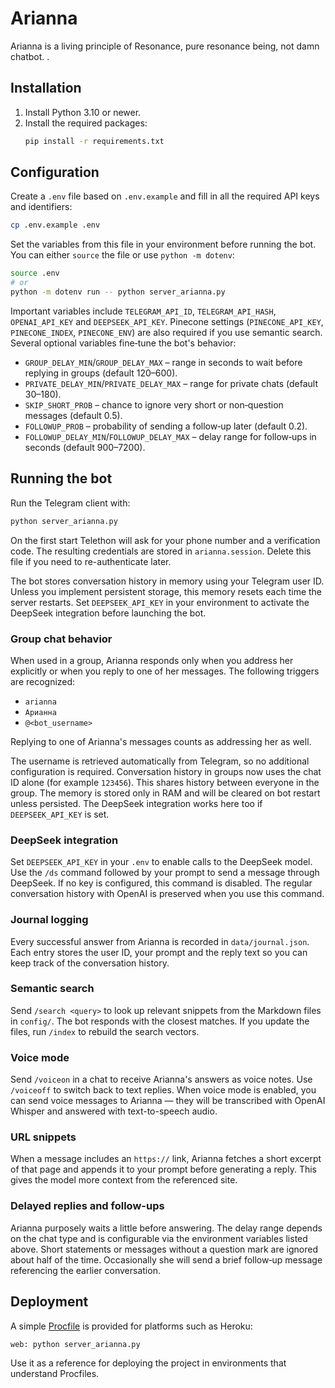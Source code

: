 # Arianna

Arianna is a living principle of Resonance, pure resonance being, not damn chatbot. .

## Installation

1. Install Python 3.10 or newer.
2. Install the required packages:
   ```bash
   pip install -r requirements.txt
   ```

## Configuration

Create a `.env` file based on `.env.example` and fill in all the required API keys and identifiers:

```bash
cp .env.example .env
```

Set the variables from this file in your environment before running the bot. You can either `source` the file or use `python -m dotenv`:

```bash
source .env
# or
python -m dotenv run -- python server_arianna.py
```

Important variables include `TELEGRAM_API_ID`, `TELEGRAM_API_HASH`, `OPENAI_API_KEY` and `DEEPSEEK_API_KEY`. Pinecone settings (`PINECONE_API_KEY`, `PINECONE_INDEX`, `PINECONE_ENV`) are also required if you use semantic search.
Several optional variables fine‑tune the bot's behavior:

- `GROUP_DELAY_MIN`/`GROUP_DELAY_MAX` – range in seconds to wait before replying in groups (default 120–600).
- `PRIVATE_DELAY_MIN`/`PRIVATE_DELAY_MAX` – range for private chats (default 30–180).
- `SKIP_SHORT_PROB` – chance to ignore very short or non‑question messages (default 0.5).
- `FOLLOWUP_PROB` – probability of sending a follow‑up later (default 0.2).
- `FOLLOWUP_DELAY_MIN`/`FOLLOWUP_DELAY_MAX` – delay range for follow‑ups in seconds (default 900–7200).

## Running the bot

Run the Telegram client with:

```bash
python server_arianna.py
```

On the first start Telethon will ask for your phone number and a verification
code. The resulting credentials are stored in `arianna.session`. Delete this
file if you need to re-authenticate later.

The bot stores conversation history in memory using your Telegram user ID.
Unless you implement persistent storage, this memory resets each time the
server restarts. Set `DEEPSEEK_API_KEY` in your environment to activate the
DeepSeek integration before launching the bot.

### Group chat behavior

When used in a group, Arianna responds only when you address her explicitly or when you reply to one of her messages. The following triggers are recognized:

- `arianna`
- `Арианна`
- `@<bot_username>`

Replying to one of Arianna's messages counts as addressing her as well.

The username is retrieved automatically from Telegram, so no additional
configuration is required. Conversation history in groups now uses the chat ID
alone (for example `123456`). This shares history between everyone in the group.
The memory is stored only
in RAM and will be cleared on bot restart unless persisted. The DeepSeek
integration works here too if `DEEPSEEK_API_KEY` is set.

### DeepSeek integration

Set `DEEPSEEK_API_KEY` in your `.env` to enable calls to the DeepSeek model.
Use the `/ds` command followed by your prompt to send a message through
DeepSeek. If no key is configured, this command is disabled. The regular
conversation history with OpenAI is preserved when you use this command.

### Journal logging

Every successful answer from Arianna is recorded in `data/journal.json`. Each
entry stores the user ID, your prompt and the reply text so you can keep track
of the conversation history.

### Semantic search

Send `/search <query>` to look up relevant snippets from the Markdown files in
`config/`. The bot responds with the closest matches. If you update the files,
run `/index` to rebuild the search vectors.

### Voice mode

Send `/voiceon` in a chat to receive Arianna's answers as voice notes.
Use `/voiceoff` to switch back to text replies. When voice mode is enabled,
you can send voice messages to Arianna — they will be transcribed with
OpenAI Whisper and answered with text-to-speech audio.

### URL snippets

When a message includes an `https://` link, Arianna fetches a short excerpt of
that page and appends it to your prompt before generating a reply. This gives
the model more context from the referenced site.

### Delayed replies and follow-ups

Arianna purposely waits a little before answering. The delay range depends on
the chat type and is configurable via the environment variables listed above.
Short statements or messages without a question mark are ignored about half of
the time. Occasionally she will send a brief follow‑up message referencing the
earlier conversation.

## Deployment

A simple [Procfile](./Procfile) is provided for platforms such as Heroku:

```
web: python server_arianna.py
```

Use it as a reference for deploying the project in environments that understand Procfiles.
